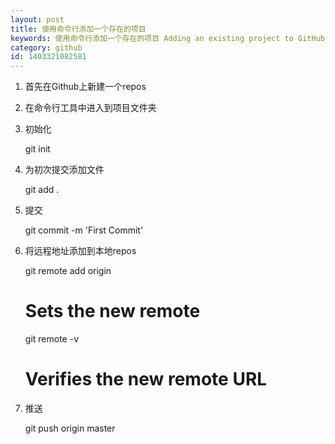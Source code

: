 ```yaml
---
layout: post
title: 使用命令行添加一个存在的项目
keywords: 使用命令行添加一个存在的项目 Adding an existing project to GitHub using the command line
category: github
id: 1403321082581
---
```


1. 首先在Github上新建一个repos

2. 在命令行工具中进入到项目文件夹

3. 初始化

	git init

4. 为初次提交添加文件

	git add .

5. 提交

	git commit -m  'First Commit'

6. 将远程地址添加到本地repos

	git remote add origin <remote repos URL>
	# Sets the new remote
	git remote -v
	# Verifies the new remote URL

7. 推送

	git push origin master